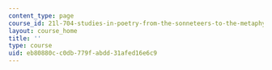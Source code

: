```yaml
---
content_type: page
course_id: 21l-704-studies-in-poetry-from-the-sonneteers-to-the-metaphysicals-spring-2006
layout: course_home
title: ''
type: course
uid: eb80880c-c0db-779f-abdd-31afed16e6c9
---
```

